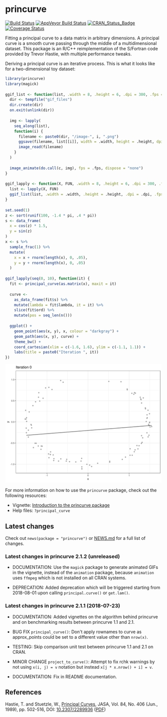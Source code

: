 
<!-- README.md is generated from README.Rmd. Please edit that file -->
princurve
=========

[![Build Status](https://travis-ci.org/dynverse/princurve.svg?branch=master)](https://travis-ci.org/dynverse/princurve) [![AppVeyor Build Status](https://ci.appveyor.com/api/projects/status/github/dynverse/princurve?branch=master&svg=true)](https://ci.appveyor.com/project/dynverse/princurve) [![CRAN\_Status\_Badge](https://www.r-pkg.org/badges/version/princurve)](https://cran.r-project.org/package=princurve) [![Coverage Status](https://codecov.io/gh/dynverse/princurve/branch/master/graph/badge.svg)](https://codecov.io/gh/dynverse/princurve?branch=master)

Fitting a principal curve to a data matrix in arbitrary dimensions. A principal curve is a smooth curve passing through the middle of a multidimensional dataset. This package is an R/C++ reimplementation of the S/Fortran code provided by Trevor Hastie, with multiple performance tweaks.

Deriving a principal curve is an iterative process. This is what it looks like for a two-dimensional toy dataset:

``` r
library(princurve)
library(magick)

ggif_list <- function(list, .width = 8, .height = 6, .dpi = 300, .fps = 1, ...) {
  dir <- tempfile("gif_files")
  dir.create(dir)
  on.exit(unlink(dir))
  
  img <- lapply(
    seq_along(list),
    function(i) {
      filename <- paste0(dir, "/image-", i, ".png")
      ggsave(filename, list[[i]], width = .width, height = .height, dpi = .dpi)
      image_read(filename)
    }
  )
  
  image_animate(do.call(c, img), fps = .fps, dispose = "none")
}

ggif_lapply <- function(X, FUN, .width = 8, .height = 6, .dpi = 300, .fps = 1, ...) {
  list <- lapply(X, FUN)
  ggif_list(list, .width = .width, .height = .height, .dpi = .dpi, .fps = .fps, ...)
}

set.seed(1)
z <- sort(runif(100, -1.4 * pi, .4 * pi))
s <- data_frame(
  x = cos(z) * 1.5,
  y = sin(z)
)
x <- s %>% 
  sample_frac(1) %>% 
  mutate(
    x = x + rnorm(length(x), 0, .05),
    y = y + rnorm(length(x), 0, .05)
  )

ggif_lapply(seq(0, 10), function(it) {
  fit <- principal_curve(as.matrix(x), maxit = it)
  
  curve <- 
    as_data_frame(fit$s) %>% 
    mutate(lambda = fit$lambda, it = it) %>% 
    slice(fit$ord) %>% 
    mutate(pos = seq_len(n()))
  
  ggplot() +
    geom_point(aes(x, y), x, colour = "darkgray") +
    geom_path(aes(x, y), curve) +
    theme_bw() +
    coord_cartesian(xlim = c(-1.6, 1.6), ylim = c(-1.1, 1.1)) +
    labs(title = paste0("Iteration ", it)) 
})
```

![](man/figures/README_example-1.gif)

For more information on how to use the `princurve` package, check out the following resources:

-   Vignette: [Introduction to the princurve package](https://cran.r-project.org/web/packages/princurve/vignettes/intro.html)
-   Help files: `?principal_curve`

Latest changes
--------------

Check out `news(package = "princurve")` or [NEWS.md](inst/NEWS.md) for a full list of changes.

<!-- This section gets automatically generated from inst/NEWS.md, and also generates inst/NEWS -->
### Latest changes in princurve 2.1.2 (unreleased)

-   DOCUMENTATION: Use the `magick` package to generate animated GIFs in the vignette, instead of the `animation` package, because `animation` uses `ffmpeg` which is not installed on all CRAN systems.

-   DEPRECATION: Added deprecation which will be triggered starting from 2018-08-01 upon calling `principal.curve()` or `get.lam()`.

### Latest changes in princurve 2.1.1 (2018-07-23)

-   DOCUMENTATION: Added vignettes on the algorithm behind princurve and on benchmarking results between princurve 1.1 and 2.1.

-   BUG FIX `principal_curve()`: Don't apply rownames to curve as approx\_points could be set to a different value other than `nrow(x)`.

-   TESTING: Skip comparison unit test between princurve 1.1 and 2.1 on CRAN.

-   MINOR CHANGE `project_to_curve()`: Attempt to fix rchk warnings by not using `x(i, j) = v` notation but instead `x[j * x.nrow() + i] = v`.

-   DOCUMENTATION: Fix in README documentation.

References
----------

Hastie, T. and Stuetzle, W., [Principal Curves](https://www.jstor.org/stable/2289936), JASA, Vol. 84, No. 406 (Jun., 1989), pp. 502-516, DOI: [10.2307/2289936](http://doi.org/10.2307/2289936) ([PDF](https://web.stanford.edu/~hastie/Papers/principalcurves.pdf))

